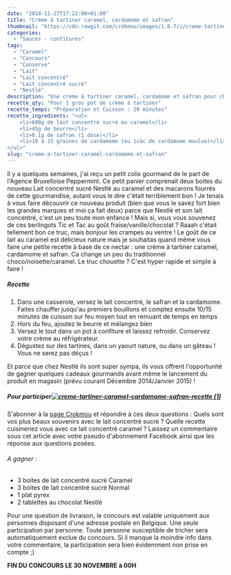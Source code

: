 ```yaml
---
date: "2014-11-27T17:22:00+01:00"
title: "Crème à tartiner caramel, cardamome et safran"
thumbnail: "https://cdn.rawgit.com/crokmou/images/1.0.7/i/creme-tartiner-caramel-cardamome-safran-recette.jpg"
categories:
  - "Sauces - confitures"
tags:
  - "Caramel"
  - "Concours"
  - "Conserve"
  - "Lait"
  - "Lait concentré"
  - "Lait concentré sucré"
  - "Nestlé"
description: "Une crème à tartiner caramel, cardamome et safran pour changer un peu du traditionnel choco/noisette/. Facile à réaliser et surtout ultra gourmand !"
recette_qty: "Pour 1 gros pot de crème à tartiner"
recette_temps: "Préparation et Cuisson : 20 minutes"
recette_ingredients: "<ul>
	<li>600g de lait concentré sucré au caramel</li>
	<li>45g de beurre</li>
	<li>0.1g de safran (1 dose)</li>
	<li>10 à 15 graines de cardamome (ou 1càc de cardamome moulue)</li>
</ul>"
slug: "creme-a-tartiner-caramel-cardamome-et-safran"
---
```


Il y a quelques semaines, j'ai reçu un petit colis gourmand de le part de l'Agence Bruxelloise Peppermint. Ce petit panier comprenait deux boites du nouveau Lait concentré sucré Nestlé au caramel et des macarons fourrés de cette gourmandise, autant vous le dire c'était terriblement bon ! Je tenais à vous faire découvrir ce nouveau produit (bien que vous le savez fort bien les grandes marques et moi ça fait deux) parce que Nestlé et son lait concentré, c'est un peu toute mon enfance ! Mais si, vous vous souvenez de ces berlingots Tic et Tac au goût fraise/vanille/chocolat ? Raaah c'était tellement bon ce truc, mais bonjour les crampes au ventre ! Le goût de ce lait au caramel est délicieux nature mais je souhaitas quand même vous faire une petite recette à base de ce nectar : une crème à tartiner caramel, cardamome et safran. Ca change un peu du traditionnel choco/noisette/caramel. Le truc chouette ? C'est hyper rapide et simple à faire !

##### Recette

1.  Dans une casserole, versez le lait concentré, le safran et la cardamome. Faites chauffer jusqu'au premiers bouillons et comptez ensuite 10/15 minutes de cuisson sur feu moyen tout en remuant de temps en temps
2.  Hors du feu, ajoutez le beurre et mélangez bien
3.  Versez le tout dans un pot à confiture et laissez refroidir. Conservez votre crème au réfrigérateur.
4.  Dégustez sur des tartines, dans un yaourt nature, ou dans un gâteau ! Vous ne serez pas déçus !

Et parce que chez Nestlé ils sont super sympa, ils vous offrent l'opportunité de gagner quelques cadeaux gourmands avant même le lancement du produit en magasin (prévu courant Décembre 2014/Janvier 2015) !

##### Pour participer[![creme-tartiner-caramel-cardamome-safran-recette (1)](https://cdn.rawgit.com/crokmou/images/1.0.7/i/creme-tartiner-caramel-cardamome-safran-recette-1.jpg)](https://cdn.rawgit.com/crokmou/images/1.0.7/i/creme-tartiner-caramel-cardamome-safran-recette-1.jpg)

S'abonner à la [page Crokmou](https://www.facebook.com/crokmou.blog) et répondre à ces deux questions : Quels sont vos plus beaux souvenirs avec le lait concentré sucré ? Quelle recette cuisineriez vous avec ce lait concentré caramel ? Laissez un commentaire sous cet article avec votre pseudo d'abonnement Facebook ainsi que les réponse aux questions posées.

###### A gagner :

*   3 boites de lait concentré sucré Caramel
*   3 boites de lait concentré sucré Normal
*   1 plat pyrex
*   2 tablettes au chocolat Nestlé

Pour une question de livraison, le concours est valable uniquement aux personnes disposant d'une adresse postale en Belgique. Une seule participation par personne. Toute personne susceptible de tricher sera automatiquement exclue du concours. Si il manque la moindre info dans votre commentaire, la participation sera bien évidemment non prise en compte ;)

**FIN DU CONCOURS LE 30 NOVEMBRE à 00H**